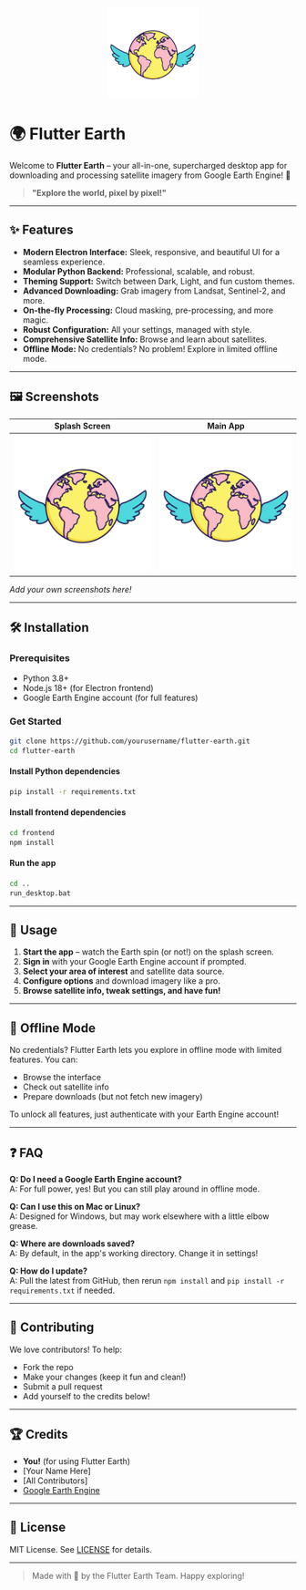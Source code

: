 <p align="center">
  <img src="logo.png" alt="Flutter Earth Logo" width="160" />
</p>

# 🌍 Flutter Earth

Welcome to **Flutter Earth** – your all-in-one, supercharged desktop app for downloading and processing satellite imagery from Google Earth Engine! 🚀

> **"Explore the world, pixel by pixel!"**

---

## ✨ Features

- **Modern Electron Interface:** Sleek, responsive, and beautiful UI for a seamless experience.
- **Modular Python Backend:** Professional, scalable, and robust.
- **Theming Support:** Switch between Dark, Light, and fun custom themes.
- **Advanced Downloading:** Grab imagery from Landsat, Sentinel-2, and more.
- **On-the-fly Processing:** Cloud masking, pre-processing, and more magic.
- **Robust Configuration:** All your settings, managed with style.
- **Comprehensive Satellite Info:** Browse and learn about satellites.
- **Offline Mode:** No credentials? No problem! Explore in limited offline mode.

---

## 🖼️ Screenshots

| Splash Screen | Main App |
|:------------:|:--------:|
| ![Logo](logo.png) | ![Logo](logo.png) |

*Add your own screenshots here!*

---

## 🛠️ Installation

### Prerequisites
- Python 3.8+
- Node.js 18+ (for Electron frontend)
- Google Earth Engine account (for full features)

### Get Started
```bash
git clone https://github.com/yourusername/flutter-earth.git
cd flutter-earth
```

#### Install Python dependencies
```bash
pip install -r requirements.txt
```

#### Install frontend dependencies
```bash
cd frontend
npm install
```

#### Run the app
```bash
cd ..
run_desktop.bat
```

---

## 🚦 Usage

1. **Start the app** – watch the Earth spin (or not!) on the splash screen.
2. **Sign in** with your Google Earth Engine account if prompted.
3. **Select your area of interest** and satellite data source.
4. **Configure options** and download imagery like a pro.
5. **Browse satellite info, tweak settings, and have fun!**

---

## 📴 Offline Mode

No credentials? Flutter Earth lets you explore in offline mode with limited features. You can:
- Browse the interface
- Check out satellite info
- Prepare downloads (but not fetch new imagery)

To unlock all features, just authenticate with your Earth Engine account!

---

## ❓ FAQ

**Q: Do I need a Google Earth Engine account?**  
A: For full power, yes! But you can still play around in offline mode.

**Q: Can I use this on Mac or Linux?**  
A: Designed for Windows, but may work elsewhere with a little elbow grease.

**Q: Where are downloads saved?**  
A: By default, in the app's working directory. Change it in settings!

**Q: How do I update?**  
A: Pull the latest from GitHub, then rerun `npm install` and `pip install -r requirements.txt` if needed.

---

## 🤝 Contributing

We love contributors! To help:
- Fork the repo
- Make your changes (keep it fun and clean!)
- Submit a pull request
- Add yourself to the credits below!

---

## 🏆 Credits

- **You!** (for using Flutter Earth)
- [Your Name Here]
- [All Contributors]
- [Google Earth Engine](https://earthengine.google.com/)

---

## 📜 License

MIT License. See [LICENSE](LICENSE) for details.

---

> Made with 💙 by the Flutter Earth Team. Happy exploring!
